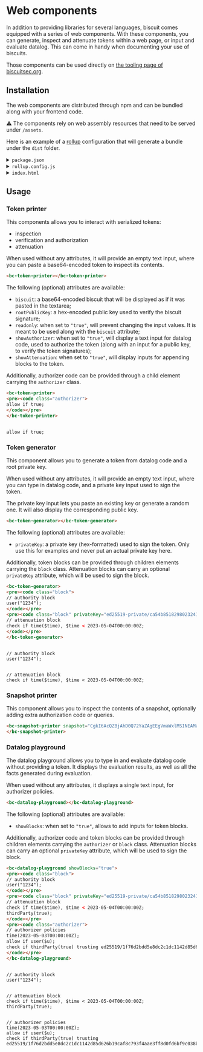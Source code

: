 # Web components

In addition to providing libraries for several languages, biscuit comes equipped
with a series of web components. With these components, you can generate, 
inspect and attenuate tokens within a web page, or input and evaluate datalog.
This can come in handy when documenting your use of biscuits.

Those components can be used directly on [the tooling page of biscuitsec.org](https://www.biscuitsec.org/docs/tooling/).

## Installation

The web components are distributed through npm and can be bundled along with your frontend code.

⚠️  The components rely on web assembly resources that need to be served under `/assets`.

Here is an example of a [rollup]() configuration that will generate a bundle under the `dist` folder.


<details>
<summary><code>package.json</code></summary>

```json
{
  "name": "wc",
  "version": "1.0.0",
  "description": "",
  "main": "index.js",
  "scripts": {
    "test": "echo \"Error: no test specified\" && exit 1",
    "build": "rollup -c"
  },
  "author": "",
  "license": "ISC",
  "dependencies": {
    "@biscuit-auth/web-components": "0.6.0"
  },
  "devDependencies": {
    "@rollup/plugin-commonjs": "^21.0.1",
    "@rollup/plugin-node-resolve": "^13.0.6",
    "@web/rollup-plugin-import-meta-assets": "^1.0.7",
    "rollup": "^2.60.0",
    "rollup-plugin-copy": "^3.4.0"
  }
}
```
</details>

<details>
<summary><code>rollup.config.js</code></summary>

```javascript
import nodeResolve from '@rollup/plugin-node-resolve';
import commonjs from '@rollup/plugin-commonjs';
import copy from 'rollup-plugin-copy';
import { importMetaAssets } from '@web/rollup-plugin-import-meta-assets';

const sourceDir = 'src';
const outputDir = 'dist';

export default {
  input: 'index.js',
  output: {
    dir: 'dist/',
    format: 'esm'
  },
  plugins: [
    nodeResolve({ browser: true }),
    commonjs({
      include: 'node_modules/**'
    }),
    copy({
      targets: [
        { src: "node_modules/@biscuit-auth/web-components/dist/assets/*", dest: "dist/assets" }
      ],
    }),
    importMetaAssets()
  ]
};
  
```

</details>

<details>
<summary><code>index.html</code></summary>

```html
…
<head>
…
<script type="module" src="/index.js"></script>
…
</head>
…
```
</details>

## Usage

### Token printer

This components allows you to interact with serialized tokens:

- inspection
- verification and authorization
- attenuation

When used without any attributes, it will provide an empty text input, where you can paste a base64-encoded token to inspect its contents.

```html
<bc-token-printer></bc-token-printer>
```

<bc-token-printer></bc-token-printer>

The following (optional) attributes are available:

- `biscuit`: a base64-encoded biscuit that will be displayed as if it was pasted
  in the textarea;
- `rootPublicKey`: a hex-encoded public key used to verify the biscuit signature;
- `readonly`: when set to `"true"`, will prevent changing the input values.
  It is meant to be used along with the `biscuit` attribute;
- `showAuthorizer`: when set to `"true"`, will display a text input for 
  datalog code, used to authorize the token (along with an input for a
  public key, to verify the token signatures);
- `showAttenuation`: when set to `"true"`, will display inputs for appending
  blocks to the token.

Additionally, authorizer code can be provided through a child element carrying
the `authorizer` class.

```html
<bc-token-printer>
<pre><code class="authorizer">
allow if true;
</code></pre>
</bc-token-printer>
```

<bc-token-printer showAuthorizer="true">
<pre><code class="authorizer">
allow if true;
</code></pre>
</bc-token-printer>

### Token generator

This component allows you to generate a token from datalog code and a root
private key.

When used without any attributes, it will provide an empty text input, where you can type in datalog code, and a private key input used to sign the token.

The private key input lets you paste an existing key or generate a random one.
It will also display the corresponding public key.

```html
<bc-token-generator></bc-token-generator>
```

<bc-token-generator></bc-token-generator>

The following (optional) attributes are available:

- `privateKey`: a private key (hex-formatted) used to sign the token. Only use this
  for examples and never put an actual private key here.

Additionally, token blocks can be provided through children elements carrying
the `block` class. Attenuation blocks can carry an optional `privateKey`
attribute, which will be used to sign the block.

```html
<bc-token-generator>
<pre><code class="block">
// authority block
user("1234");
</code></pre>
<pre><code class="block" privateKey="ed25519-private/ca54b85182980232415914f508e743ee13da8024ebb12512bb517d151f4a5029">
// attenuation block
check if time($time), $time < 2023-05-04T00:00:00Z;
</code></pre>
</bc-token-generator>
```

<bc-token-generator>
<pre><code class="block">
// authority block
user("1234");
</code></pre>
<pre><code class="block" privateKey="ed25519-private/ca54b85182980232415914f508e743ee13da8024ebb12512bb517d151f4a5029">
// attenuation block
check if time($time), $time < 2023-05-04T00:00:00Z;
</code></pre>
</bc-token-generator>

### Snapshot printer

This component allows you to inspect the contents of a snapshot, optionally adding extra authorization code or queries.

```html
<bc-snapshot-printer snapshot="CgkI6AcQZBjAhD0Q72YaZAgEEgVmaWxlMSINEAMaCQoHCAQSAxiACCoQEAMaDAoKCAUSBiCo492qBjIRCg0KAggbEgcIBBIDGIAIEAA6EgoCCgASDAoKCAUSBiCo492qBjoPCgIQABIJCgcIBBIDGIAIQAA=" showAuthorizer="true" showQuery="true">
</bc-snapshot-printer>
```

<bc-snapshot-printer snapshot="CgkI6AcQZBjAhD0Q72YaZAgEEgVmaWxlMSINEAMaCQoHCAQSAxiACCoQEAMaDAoKCAUSBiCo492qBjIRCg0KAggbEgcIBBIDGIAIEAA6EgoCCgASDAoKCAUSBiCo492qBjoPCgIQABIJCgcIBBIDGIAIQAA=" showAuthorizer="true" showQuery="true">
</bc-snapshot-printer>

### Datalog playground

The datalog playground allows you to type in and evaluate datalog code without
providing a token. It displays the evaluation results, as well as all the facts
generated during evaluation.

When used without any attributes, it displays a single text input, for
authorizer policies.

```html
<bc-datalog-playground></bc-datalog-playground>
```

<bc-datalog-playground></bc-datalog-playground>

The following (optional) attributes are available:

- `showBlocks`: when set to `"true"`, allows to add inputs for token blocks.

Additionally, authorizer code and token blocks can be provided through children
elements carrying the `authorizer` or `block` class. Attenuation blocks can
carry an optional `privateKey` attribute, which will be used to sign the block.

```html
<bc-datalog-playground showBlocks="true">
<pre><code class="block">
// authority block
user("1234");
</code></pre>
<pre><code class="block" privateKey="ed25519-private/ca54b85182980232415914f508e743ee13da8024ebb12512bb517d151f4a5029">
// attenuation block
check if time($time), $time < 2023-05-04T00:00:00Z;
thirdParty(true);
</code></pre>
<pre><code class="authorizer">
// authorizer policies 
time(2023-05-03T00:00:00Z);
allow if user($u);
check if thirdParty(true) trusting ed25519/1f76d2bdd5e8dc2c1dc1142d85d626b19caf8c793f4aae3ff8d0fd6bf9c038b7;
</code></pre>
</bc-datalog-playground>
```

<bc-datalog-playground showBlocks="true">
<pre><code class="block">
// authority block
user("1234");
</code></pre>
<pre><code class="block" privateKey="ed25519-private/ca54b85182980232415914f508e743ee13da8024ebb12512bb517d151f4a5029">
// attenuation block
check if time($time), $time < 2023-05-04T00:00:00Z;
thirdParty(true);
</code></pre>
<pre><code class="authorizer">
// authorizer policies 
time(2023-05-03T00:00:00Z);
allow if user($u);
check if thirdParty(true) trusting ed25519/1f76d2bdd5e8dc2c1dc1142d85d626b19caf8c793f4aae3ff8d0fd6bf9c038b7;
</code></pre>
</bc-datalog-playground>
